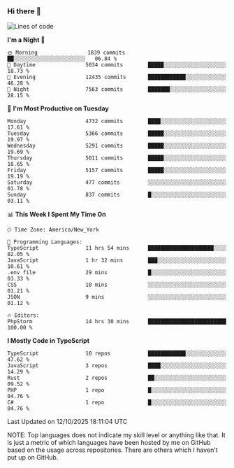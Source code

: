 ### Hi there 👋

<!--
**LynxJinxxy/LynxJinxxy** is a ✨ _special_ ✨ repository because its `README.md` (this file) appears on your GitHub profile.

Here are some ideas to get you started:

- 🔭 I’m currently working on ...
- 🌱 I’m currently learning ...
- 👯 I’m looking to collaborate on ...
- 🤔 I’m looking for help with ...
- 💬 Ask me about ...
- 📫 How to reach me: ...
- 😄 Pronouns: ...
- ⚡ Fun fact: ...
-->

<!--START_SECTION:waka-->
![Lines of code](https://img.shields.io/badge/From%20Hello%20World%20I%27ve%20Written-35.2%20million%20lines%20of%20code-blue)

**I'm a Night 🦉** 

```text
🌞 Morning                1839 commits        ██░░░░░░░░░░░░░░░░░░░░░░░   06.84 % 
🌆 Daytime                5034 commits        █████░░░░░░░░░░░░░░░░░░░░   18.73 % 
🌃 Evening                12435 commits       ████████████░░░░░░░░░░░░░   46.28 % 
🌙 Night                  7563 commits        ███████░░░░░░░░░░░░░░░░░░   28.15 % 
```
📅 **I'm Most Productive on Tuesday** 

```text
Monday                   4732 commits        ████░░░░░░░░░░░░░░░░░░░░░   17.61 % 
Tuesday                  5366 commits        █████░░░░░░░░░░░░░░░░░░░░   19.97 % 
Wednesday                5291 commits        █████░░░░░░░░░░░░░░░░░░░░   19.69 % 
Thursday                 5011 commits        █████░░░░░░░░░░░░░░░░░░░░   18.65 % 
Friday                   5157 commits        █████░░░░░░░░░░░░░░░░░░░░   19.19 % 
Saturday                 477 commits         ░░░░░░░░░░░░░░░░░░░░░░░░░   01.78 % 
Sunday                   837 commits         █░░░░░░░░░░░░░░░░░░░░░░░░   03.11 % 
```


📊 **This Week I Spent My Time On** 

```text
🕑︎ Time Zone: America/New_York

💬 Programming Languages: 
TypeScript               11 hrs 54 mins      █████████████████████░░░░   82.05 % 
JavaScript               1 hr 32 mins        ███░░░░░░░░░░░░░░░░░░░░░░   10.61 % 
.env file                29 mins             █░░░░░░░░░░░░░░░░░░░░░░░░   03.33 % 
CSS                      10 mins             ░░░░░░░░░░░░░░░░░░░░░░░░░   01.21 % 
JSON                     9 mins              ░░░░░░░░░░░░░░░░░░░░░░░░░   01.12 % 

🔥 Editors: 
PhpStorm                 14 hrs 30 mins      █████████████████████████   100.00 % 
```

**I Mostly Code in TypeScript** 

```text
TypeScript               10 repos            ████████████░░░░░░░░░░░░░   47.62 % 
JavaScript               3 repos             ████░░░░░░░░░░░░░░░░░░░░░   14.29 % 
Rust                     2 repos             ██░░░░░░░░░░░░░░░░░░░░░░░   09.52 % 
PHP                      1 repo              █░░░░░░░░░░░░░░░░░░░░░░░░   04.76 % 
C#                       1 repo              █░░░░░░░░░░░░░░░░░░░░░░░░   04.76 % 
```




 Last Updated on 12/10/2025 18:11:04 UTC
<!--END_SECTION:waka-->
NOTE: Top languages does not indicate my skill level or anything like that. It is just a metric of which languages have been hosted by me on GitHub based on the usage across repositories. There are others which I haven't put up on GitHub.
